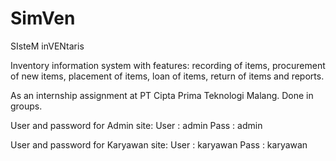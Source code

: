 # SimVen

SIsteM inVENtaris

Inventory information system with features: recording of items, procurement of new items, placement of items, loan of items, return of items and reports.

As an internship assignment at PT Cipta Prima Teknologi Malang. Done in groups.

User and password for Admin site:
User : admin
Pass : admin

User and password for Karyawan site:
User : karyawan
Pass : karyawan